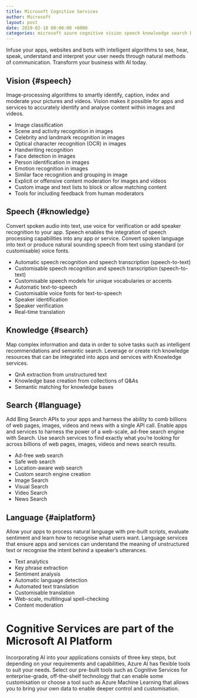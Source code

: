 ```yaml
---
title: Microsoft Cognitive Services
author: Microsoft
layout: post
date: 2019-02-10 00:00:00 +0000
categories: microsoft azure cognitive vision speech knowloedge search bing language platform machine-learning ai
---
```


Infuse your apps, websites and bots with intelligent algorithms to see, hear, speak, understand and interpret your user needs through natural methods of communication. Transform your business with AI today.


## Vision {#speech}
Image-processing algorithms to smartly identify, caption, index and moderate your pictures and videos.  Vision makes it possible for apps and services to accurately identify and analyse content within images and videos.
- Image classification 
- Scene and activity recognition in images
- Celebrity and landmark recognition in images
- Optical character recognition (OCR) in images
- Handwriting recognition 
- Face detection in images 
- Person identification in images 
- Emotion recognition in images 
- Similar face recognition and grouping in image
- Explicit or offensive content moderation for images and videos 
- Custom image and text lists to block or allow matching content 
- Tools for including feedback from human moderators


## Speech  {#knowledge}
Convert spoken audio into text, use voice for verification or add speaker recognition to your app.  Speech enables the integration of speech processing capabilities into any app or service. Convert spoken language into text or produce natural sounding speech from text using standard (or customisable) voice fonts.
- Automatic speech recognition and speech transcription (speech-to-text) 
- Customisable speech recognition and speech transcription (speech-to-text) 
- Customisable speech models for unique vocabularies or accents
- Automatic text-to-speech
- Customisable voice fonts for text-to-speech
- Speaker identification 
- Speaker verification
- Real-time translation 


## Knowledge {#search}
Map complex information and data in order to solve tasks such as intelligent recommendations and semantic search.  Leverage or create rich knowledge resources that can be integrated into apps and services with Knowledge services.
- QnA extraction from unstructured text
- Knowledge base creation from collections of Q&As 
- Semantic matching for knowledge bases 


## Search {#language}
Add Bing Search APIs to your apps and harness the ability to comb billions of web pages, images, videos and news with a single API call.  Enable apps and services to harness the power of a web-scale, ad-free search engine with Search. Use search services to find exactly what you’re looking for across billions of web pages, images, videos and news search results. 
- Ad-free web search
- Safe web search 
- Location-aware web search 
- Custom search engine creation 
- Image Search
- Visual Search
- Video Search
- News Search


## Language {#aiplatform}
Allow your apps to process natural language with pre-built scripts, evaluate sentiment and learn how to recognise what users want.  Language services that ensure apps and services can understand the meaning of unstructured text or recognise the intent behind a speaker’s utterances.
- Text analytics
- Key phrase extraction
- Sentiment analysis 
- Automatic language detection 
- Automated text translation 
- Customisable translation 
- Web-scale, multilingual spell-checking
- Content moderation


# Cognitive Services are part of the Microsoft AI Platform 
Incorporating AI into your applications consists of three key steps, but depending on your requirements and capabilities, Azure AI has flexible tools to suit your needs. Select our pre-built tools such as Cognitive Services for enterprise-grade, off-the-shelf technology that can enable some customisation or choose a tool such as Azure Machine Learning that allows you to bring your own data to enable deeper control and customisation.